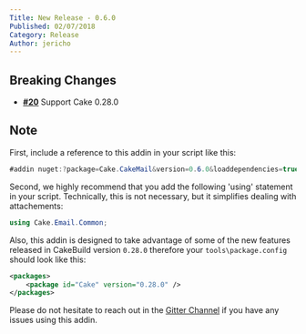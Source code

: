 ```yaml
---
Title: New Release - 0.6.0
Published: 02/07/2018
Category: Release
Author: jericho
---
```


## Breaking Changes

- [__#20__](https://github.com/cake-contrib/Cake.CakeMail/issues/20) Support Cake 0.28.0

## Note

First, include a reference to this addin in your script like this:
```csharp
#addin nuget:?package=Cake.CakeMail&version=0.6.0&loaddependencies=true
```

Second, we highly recommend that you add the following 'using' statement in your script. Technically, this is not necessary, but it simplifies dealing with attachements: 
```csharp
using Cake.Email.Common;
```

Also, this addin is designed to take advantage of some of the new features released in CakeBuild version `0.28.0` therefore your `tools\package.config` should look like this:
```xml
<packages>
    <package id="Cake" version="0.28.0" />
</packages>
```

Please do not hesitate to reach out in the [Gitter Channel](https://gitter.im/cake-contrib/Lobby) if you have any issues using this addin.
